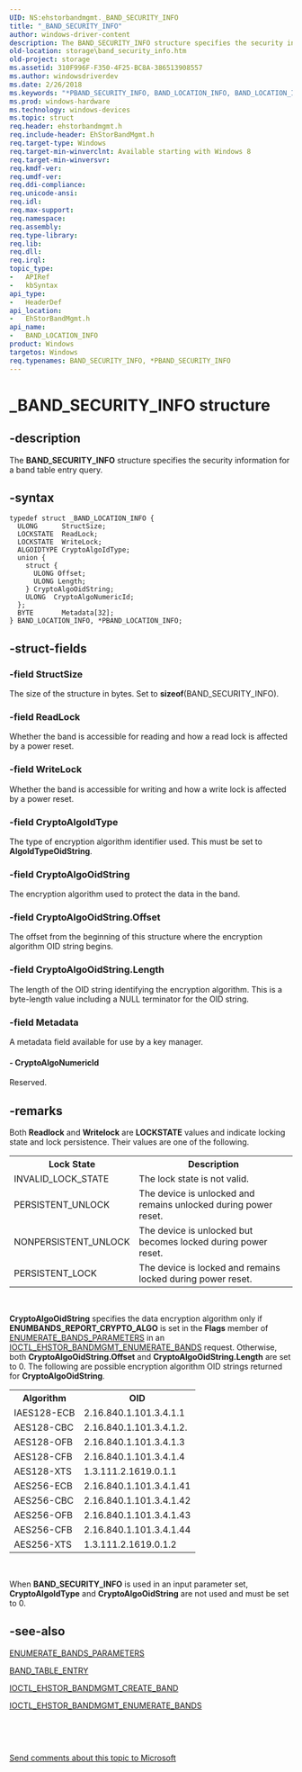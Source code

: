 ```yaml
---
UID: NS:ehstorbandmgmt._BAND_SECURITY_INFO
title: "_BAND_SECURITY_INFO"
author: windows-driver-content
description: The BAND_SECURITY_INFO structure specifies the security information for a band table entry query.
old-location: storage\band_security_info.htm
old-project: storage
ms.assetid: 310F996F-F350-4F25-BC8A-386513908557
ms.author: windowsdriverdev
ms.date: 2/26/2018
ms.keywords: "*PBAND_SECURITY_INFO, BAND_LOCATION_INFO, BAND_LOCATION_INFO structure [Storage Devices], BAND_SECURITY_INFO, BAND_SECURITY_INFO structure [Storage Devices], PBAND_LOCATION_INFO, PBAND_LOCATION_INFO structure pointer [Storage Devices], _BAND_SECURITY_INFO, ehstorbandmgmt/BAND_SECURITY_INFO, ehstorbandmgmt/PBAND_LOCATION_INFO, storage.band_security_info"
ms.prod: windows-hardware
ms.technology: windows-devices
ms.topic: struct
req.header: ehstorbandmgmt.h
req.include-header: EhStorBandMgmt.h
req.target-type: Windows
req.target-min-winverclnt: Available starting with Windows 8
req.target-min-winversvr: 
req.kmdf-ver: 
req.umdf-ver: 
req.ddi-compliance: 
req.unicode-ansi: 
req.idl: 
req.max-support: 
req.namespace: 
req.assembly: 
req.type-library: 
req.lib: 
req.dll: 
req.irql: 
topic_type:
-	APIRef
-	kbSyntax
api_type:
-	HeaderDef
api_location:
-	EhStorBandMgmt.h
api_name:
-	BAND_LOCATION_INFO
product: Windows
targetos: Windows
req.typenames: BAND_SECURITY_INFO, *PBAND_SECURITY_INFO
---
```


# _BAND_SECURITY_INFO structure


## -description


The <b>BAND_SECURITY_INFO</b> structure specifies the security information for a band table entry query.


## -syntax


````
typedef struct _BAND_LOCATION_INFO {
  ULONG      StructSize;
  LOCKSTATE  ReadLock;
  LOCKSTATE  WriteLock;
  ALGOIDTYPE CryptoAlgoIdType;
  union {
    struct {
      ULONG Offset;
      ULONG Length;
    } CryptoAlgoOidString;
    ULONG  CryptoAlgoNumericId;
  };
  BYTE       Metadata[32];
} BAND_LOCATION_INFO, *PBAND_LOCATION_INFO;
````


## -struct-fields




### -field StructSize

The size of the structure in bytes. Set to <b>sizeof</b>(BAND_SECURITY_INFO).


### -field ReadLock

Whether the band is accessible for reading and how a read lock is affected by a power reset.


### -field WriteLock

Whether the band is accessible for writing and how a write lock is affected by a power reset.


### -field CryptoAlgoIdType

The type of encryption algorithm identifier used. This must be set to <b>AlgoIdTypeOidString</b>.


### -field CryptoAlgoOidString

The encryption algorithm used to protect the data in the band.


### -field CryptoAlgoOidString.Offset

The offset from the beginning of this structure where the encryption algorithm OID string begins.


### -field CryptoAlgoOidString.Length

The length of the OID string identifying the encryption algorithm. This is a byte-length value including a NULL terminator for the OID string.


### -field Metadata

A metadata field available for use by a key manager.


#### - CryptoAlgoNumericId

Reserved.


## -remarks



Both <b>Readlock</b> and <b>Writelock</b> are <b>LOCKSTATE</b> values and indicate locking state and lock persistence. Their values are one of the following.

<table>
<tr>
<th>Lock State</th>
<th>Description</th>
</tr>
<tr>
<td>INVALID_LOCK_STATE</td>
<td>The lock state is not valid.</td>
</tr>
<tr>
<td>PERSISTENT_UNLOCK</td>
<td>The device is unlocked and remains unlocked during power reset.</td>
</tr>
<tr>
<td>NONPERSISTENT_UNLOCK</td>
<td>The device is unlocked but becomes locked during power reset.</td>
</tr>
<tr>
<td>PERSISTENT_LOCK</td>
<td>The device is locked and remains locked during power reset.</td>
</tr>
</table>
 

<b>CryptoAlgoOidString</b>  specifies the data encryption algorithm only if <b>ENUMBANDS_REPORT_CRYPTO_ALGO</b> is set in the <b>Flags</b> member of <a href="..\ehstorbandmgmt\ns-ehstorbandmgmt-_enumerate_bands_parameters.md">ENUMERATE_BANDS_PARAMETERS</a> in an <a href="..\ehstorbandmgmt\ni-ehstorbandmgmt-ioctl_ehstor_bandmgmt_enumerate_bands.md">IOCTL_EHSTOR_BANDMGMT_ENUMERATE_BANDS</a> request. Otherwise, both <b>CryptoAlgoOidString.Offset</b> and <b>CryptoAlgoOidString.Length</b> are set to 0. The following are possible encryption algorithm OID strings returned for <b>CryptoAlgoOidString</b>.

<table>
<tr>
<th>Algorithm</th>
<th>OID</th>
</tr>
<tr>
<td>IAES128-ECB</td>
<td>2.16.840.1.101.3.4.1.1</td>
</tr>
<tr>
<td>AES128-CBC</td>
<td>2.16.840.1.101.3.4.1.2.</td>
</tr>
<tr>
<td>AES128-OFB</td>
<td>2.16.840.1.101.3.4.1.3</td>
</tr>
<tr>
<td>AES128-CFB</td>
<td>2.16.840.1.101.3.4.1.4</td>
</tr>
<tr>
<td>AES128-XTS</td>
<td>1.3.111.2.1619.0.1.1</td>
</tr>
<tr>
<td>AES256-ECB</td>
<td>2.16.840.1.101.3.4.1.41</td>
</tr>
<tr>
<td>AES256-CBC</td>
<td>2.16.840.1.101.3.4.1.42</td>
</tr>
<tr>
<td>AES256-OFB</td>
<td>2.16.840.1.101.3.4.1.43</td>
</tr>
<tr>
<td>AES256-CFB</td>
<td>2.16.840.1.101.3.4.1.44</td>
</tr>
<tr>
<td>AES256-XTS</td>
<td>1.3.111.2.1619.0.1.2</td>
</tr>
</table>
 

When <b>BAND_SECURITY_INFO</b> is used in an input parameter set, <b>CryptoAlgoIdType</b> and <b>CryptoAlgoOidString</b> are not used and must be set to 0.




## -see-also

<a href="..\ehstorbandmgmt\ns-ehstorbandmgmt-_enumerate_bands_parameters.md">ENUMERATE_BANDS_PARAMETERS</a>



<a href="..\ehstorbandmgmt\ns-ehstorbandmgmt-_band_table_entry.md">BAND_TABLE_ENTRY</a>



<a href="..\ehstorbandmgmt\ni-ehstorbandmgmt-ioctl_ehstor_bandmgmt_create_band.md">IOCTL_EHSTOR_BANDMGMT_CREATE_BAND</a>



<a href="..\ehstorbandmgmt\ni-ehstorbandmgmt-ioctl_ehstor_bandmgmt_enumerate_bands.md">IOCTL_EHSTOR_BANDMGMT_ENUMERATE_BANDS</a>



 

 

<a href="mailto:wsddocfb@microsoft.com?subject=Documentation%20feedback [storage\storage]:%20BAND_SECURITY_INFO structure%20 RELEASE:%20(2/26/2018)&amp;body=%0A%0APRIVACY STATEMENT%0A%0AWe use your feedback to improve the documentation. We don't use your email address for any other purpose, and we'll remove your email address from our system after the issue that you're reporting is fixed. While we're working to fix this issue, we might send you an email message to ask for more info. Later, we might also send you an email message to let you know that we've addressed your feedback.%0A%0AFor more info about Microsoft's privacy policy, see http://privacy.microsoft.com/en-us/default.aspx." title="Send comments about this topic to Microsoft">Send comments about this topic to Microsoft</a>

